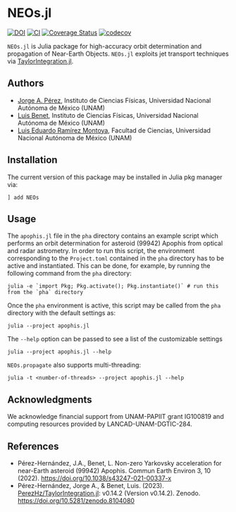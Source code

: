 # NEOs.jl

[![DOI](https://zenodo.org/badge/DOI/10.5281/zenodo.5152449.svg)](https://doi.org/10.5281/zenodo.5152449)
[![CI](https://github.com/PerezHz/NEOs.jl/actions/workflows/CI.yml/badge.svg?branch=main)](https://github.com/PerezHz/NEOs.jl/actions/workflows/CI.yml)
[![Coverage Status](https://coveralls.io/repos/github/PerezHz/NEOs.jl/badge.svg?branch=main)](https://coveralls.io/github/PerezHz/NEOs.jl?branch=main)
[![codecov](https://codecov.io/gh/PerezHz/NEOs.jl/branch/main/graph/badge.svg?token=F1IY79YP3J)](https://codecov.io/gh/PerezHz/NEOs.jl)

`NEOs.jl` is Julia package for high-accuracy orbit determination and propagation of
Near-Earth Objects. `NEOs.jl` exploits jet transport techniques via
[TaylorIntegration.jl](https://github.com/PerezHz/TaylorIntegration.jl).

## Authors

- [Jorge A. Pérez](https://github.com/PerezHz),
Instituto de Ciencias Físicas, Universidad Nacional Autónoma de México (UNAM)
- [Luis Benet](http://www.cicc.unam.mx/~benet/),
Instituto de Ciencias Físicas, Universidad Nacional Autónoma de México (UNAM)
- [Luis Eduardo Ramírez Montoya](https://github.com/LuEdRaMo),
Facultad de Ciencias, Universidad Nacional Autónoma de México (UNAM)

## Installation

The current version of this package may be installed in Julia pkg manager via:
```
] add NEOs
```

## Usage

The `apophis.jl` file in the `pha` directory contains an example script which performs an
orbit determination for asteroid (99942) Apophis from optical and radar astrometry. In order
to run this script, the environment corresponding to the `Project.toml` contained in the
`pha` directory has to be active and instantiated. This can be done, for example, by running
the following command from the `pha` directory:

``julia -e `import Pkg; Pkg.activate(); Pkg.instantiate()` # run this from the `pha` directory ``

Once the `pha` environment is active, this script may be called from the `pha` directory
with the default settings as:

`julia --project apophis.jl`

The `--help` option can be passed to see a list of the customizable settings

`julia --project apophis.jl --help`

`NEOs.propagate` also supports multi-threading:

`julia -t <number-of-threads> --project apophis.jl --help`

## Acknowledgments

We acknowledge financial support from UNAM-PAPIIT grant IG100819 and computing
resources provided by LANCAD-UNAM-DGTIC-284.

## References

- Pérez-Hernández, J.A., Benet, L. Non-zero Yarkovsky acceleration for near-Earth asteroid
    (99942) Apophis. Commun Earth Environ 3, 10 (2022). https://doi.org/10.1038/s43247-021-00337-x
- Pérez-Hernández, Jorge A., & Benet, Luis. (2023).
    [PerezHz/TaylorIntegration.jl](https://github.com/PerezHzTaylorIntegration.jl):
    v0.14.2 (Version v0.14.2). Zenodo. https://doi.org/10.5281/zenodo.8104080

